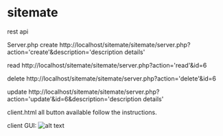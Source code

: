 # sitemate
 rest api 


Server.php 
create
http://localhost/sitemate/sitemate/server.php?action='create'&description='description details'

read
http://localhost/sitemate/sitemate/server.php?action='read'&id=6

delete
http://localhost/sitemate/sitemate/server.php?action='delete'&id=6

update
http://localhost/sitemate/sitemate/server.php?action='update'&id=6&description='description details'



client.html
all button available follow the instructions. 

client GUI:
![alt text]([http://url/to/img.png](https://github.com/nayabbukhari/sitemate/blob/main/client-GUI.JPG)https://github.com/nayabbukhari/sitemate/blob/main/client-GUI.JPG)
